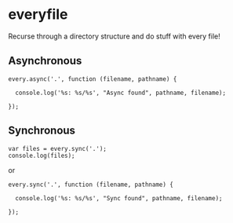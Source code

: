 # everyfile
Recurse through a directory structure and do stuff with every file!

## Asynchronous

```
every.async('.', function (filename, pathname) {

  console.log('%s: %s/%s', "Async found", pathname, filename);

});
```


## Synchronous

```
var files = every.sync('.');
console.log(files);
```
or
```
every.sync('.', function (filename, pathname) {

  console.log('%s: %s/%s', "Sync found", pathname, filename);

});
```
